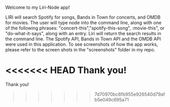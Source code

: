 Welcome to my Liri-Node app!

LIRI will search Spotify for songs, Bands in Town for concerts, and OMDB for movies. The user will type node into the command line, along with one of the following phrases: "concert-this","spotify-this-song", :movie-this", or "do-what-it-says", along with an entry. Liri will return the search results in the command line. The Spotify API, Bands in Town API and the OMDB API were used in this application. To see screenshots of how the app works, please refer to the screen shots in the "screenshots" folder in my repo.

<<<<<<< HEAD
Thank you!
=======
Thank you!
>>>>>>> 7d70970bc6fb955e926540d79afb5e049c695a71
